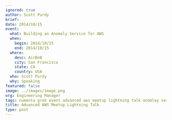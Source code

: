 ```yaml
---
ignored: true
author: Scott Purdy
brief:
date: 2014/10/15
event:
  what: Building an Anomaly Service for AWS
  when:
    begin: 2014/10/15
    end: 2014/10/15
  where:
    desc: AirBnB
    city: San Francisco
    state: CA
    country: USA
  who: Scott Purdy
  why: Speaking
featured: false
image: ../images/image.png
org: Engineering Manager
tags: numenta grok event advanced aws meetup lightning talk anomlay service
title: Advanced AWS Meetup Lightning Talk
type: post
---
```

